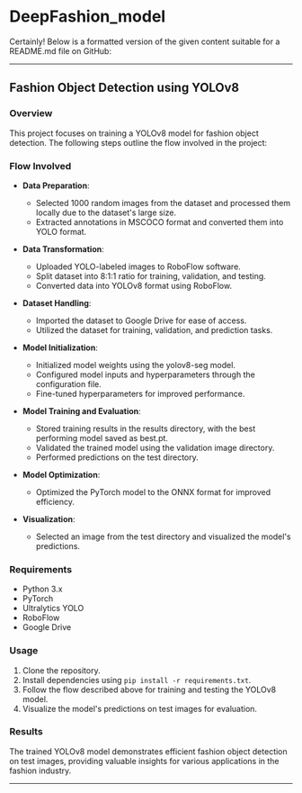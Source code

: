 # DeepFashion_model
Certainly! Below is a formatted version of the given content suitable for a README.md file on GitHub:

---

## Fashion Object Detection using YOLOv8

### Overview

This project focuses on training a YOLOv8 model for fashion object detection. The following steps outline the flow involved in the project:

### Flow Involved

- **Data Preparation**:
  - Selected 1000 random images from the dataset and processed them locally due to the dataset's large size.
  - Extracted annotations in MSCOCO format and converted them into YOLO format.

- **Data Transformation**:
  - Uploaded YOLO-labeled images to RoboFlow software.
  - Split dataset into 8:1:1 ratio for training, validation, and testing.
  - Converted data into YOLOv8 format using RoboFlow.

- **Dataset Handling**:
  - Imported the dataset to Google Drive for ease of access.
  - Utilized the dataset for training, validation, and prediction tasks.

- **Model Initialization**:
  - Initialized model weights using the yolov8-seg model.
  - Configured model inputs and hyperparameters through the configuration file.
  - Fine-tuned hyperparameters for improved performance.

- **Model Training and Evaluation**:
  - Stored training results in the results directory, with the best performing model saved as best.pt.
  - Validated the trained model using the validation image directory.
  - Performed predictions on the test directory.

- **Model Optimization**:
  - Optimized the PyTorch model to the ONNX format for improved efficiency.

- **Visualization**:
  - Selected an image from the test directory and visualized the model's predictions.

### Requirements

- Python 3.x
- PyTorch
- Ultralytics YOLO
- RoboFlow
- Google Drive

### Usage

1. Clone the repository.
2. Install dependencies using `pip install -r requirements.txt`.
3. Follow the flow described above for training and testing the YOLOv8 model.
4. Visualize the model's predictions on test images for evaluation.

### Results

The trained YOLOv8 model demonstrates efficient fashion object detection on test images, providing valuable insights for various applications in the fashion industry.

---
